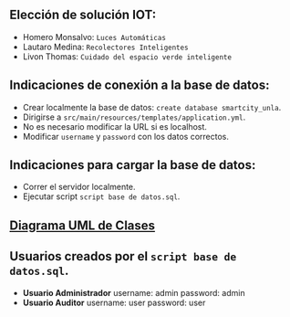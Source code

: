 ## Elección de solución IOT:
- Homero Monsalvo: `Luces Automáticas`
- Lautaro Medina: `Recolectores Inteligentes`
- Livon Thomas: `Cuidado del espacio verde inteligente`

## Indicaciones de conexión a la base de datos:

- Crear localmente la base de datos: `create database smartcity_unla`.
- Dirigirse a `src/main/resources/templates/application.yml`.
- No es necesario modificar la URL si es localhost.
- Modificar `username` y `password` con los datos correctos.

## Indicaciones para cargar la base de datos:

- Correr el servidor localmente.
- Ejecutar script `script base de datos.sql`.

## [Diagrama UML de Clases](https://drive.google.com/file/d/1a1IWp8vtZrmnuqSh_PgPmMN7BZbXd5HF/view?usp=sharing)

## Usuarios creados por el `script base de datos.sql`.

- **Usuario Administrador** username: admin password: admin
- **Usuario Auditor** username: user password: user
